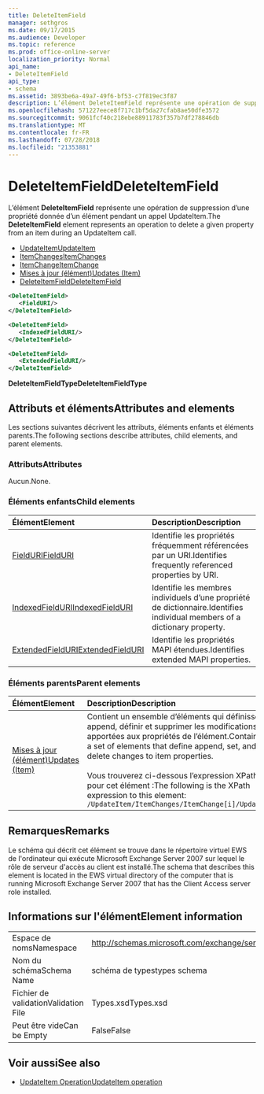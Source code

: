 ```yaml
---
title: DeleteItemField
manager: sethgros
ms.date: 09/17/2015
ms.audience: Developer
ms.topic: reference
ms.prod: office-online-server
localization_priority: Normal
api_name:
- DeleteItemField
api_type:
- schema
ms.assetid: 3893be6a-49a7-49f6-bf53-c7f819ec3f87
description: L’élément DeleteItemField représente une opération de suppression d’une propriété donnée d’un élément pendant un appel UpdateItem.
ms.openlocfilehash: 571227eece8f717c1bf5da27cfab8ae50dfe3572
ms.sourcegitcommit: 9061fcf40c218ebe88911783f357b7df278846db
ms.translationtype: MT
ms.contentlocale: fr-FR
ms.lasthandoff: 07/28/2018
ms.locfileid: "21353881"
---
```

# <a name="deleteitemfield"></a><span data-ttu-id="96b61-103">DeleteItemField</span><span class="sxs-lookup"><span data-stu-id="96b61-103">DeleteItemField</span></span>

<span data-ttu-id="96b61-104">L’élément **DeleteItemField** représente une opération de suppression d’une propriété donnée d’un élément pendant un appel UpdateItem.</span><span class="sxs-lookup"><span data-stu-id="96b61-104">The **DeleteItemField** element represents an operation to delete a given property from an item during an UpdateItem call.</span></span> 
 
- [<span data-ttu-id="96b61-105">UpdateItem</span><span class="sxs-lookup"><span data-stu-id="96b61-105">UpdateItem</span></span>](updateitem.md)  
- [<span data-ttu-id="96b61-106">ItemChanges</span><span class="sxs-lookup"><span data-stu-id="96b61-106">ItemChanges</span></span>](itemchanges.md) 
- [<span data-ttu-id="96b61-107">ItemChange</span><span class="sxs-lookup"><span data-stu-id="96b61-107">ItemChange</span></span>](itemchange.md) 
- [<span data-ttu-id="96b61-108">Mises à jour (élément)</span><span class="sxs-lookup"><span data-stu-id="96b61-108">Updates (Item)</span></span>](updates-item.md) 
- [<span data-ttu-id="96b61-109">DeleteItemField</span><span class="sxs-lookup"><span data-stu-id="96b61-109">DeleteItemField</span></span>](deleteitemfield.md)
  
```xml
<DeleteItemField>
   <FieldURI/>
</DeleteItemField>
```

```xml
<DeleteItemField>
   <IndexedFieldURI/> 
</DeleteItemField>
```

```xml
<DeleteItemField>
   <ExtendedFieldURI/>
</DeleteItemField>
```

<span data-ttu-id="96b61-110">**DeleteItemFieldType**</span><span class="sxs-lookup"><span data-stu-id="96b61-110">**DeleteItemFieldType**</span></span>

## <a name="attributes-and-elements"></a><span data-ttu-id="96b61-111">Attributs et éléments</span><span class="sxs-lookup"><span data-stu-id="96b61-111">Attributes and elements</span></span>

<span data-ttu-id="96b61-112">Les sections suivantes décrivent les attributs, éléments enfants et éléments parents.</span><span class="sxs-lookup"><span data-stu-id="96b61-112">The following sections describe attributes, child elements, and parent elements.</span></span>
  
### <a name="attributes"></a><span data-ttu-id="96b61-113">Attributs</span><span class="sxs-lookup"><span data-stu-id="96b61-113">Attributes</span></span>

<span data-ttu-id="96b61-114">Aucun.</span><span class="sxs-lookup"><span data-stu-id="96b61-114">None.</span></span>
  
### <a name="child-elements"></a><span data-ttu-id="96b61-115">Éléments enfants</span><span class="sxs-lookup"><span data-stu-id="96b61-115">Child elements</span></span>

|<span data-ttu-id="96b61-116">**Élément**</span><span class="sxs-lookup"><span data-stu-id="96b61-116">**Element**</span></span>|<span data-ttu-id="96b61-117">**Description**</span><span class="sxs-lookup"><span data-stu-id="96b61-117">**Description**</span></span>|
|:-----|:-----|
|[<span data-ttu-id="96b61-118">FieldURI</span><span class="sxs-lookup"><span data-stu-id="96b61-118">FieldURI</span></span>](fielduri.md) <br/> |<span data-ttu-id="96b61-119">Identifie les propriétés fréquemment référencées par un URI.</span><span class="sxs-lookup"><span data-stu-id="96b61-119">Identifies frequently referenced properties by URI.</span></span>  <br/> |
|[<span data-ttu-id="96b61-120">IndexedFieldURI</span><span class="sxs-lookup"><span data-stu-id="96b61-120">IndexedFieldURI</span></span>](indexedfielduri.md) <br/> |<span data-ttu-id="96b61-121">Identifie les membres individuels d’une propriété de dictionnaire.</span><span class="sxs-lookup"><span data-stu-id="96b61-121">Identifies individual members of a dictionary property.</span></span>  <br/> |
|[<span data-ttu-id="96b61-122">ExtendedFieldURI</span><span class="sxs-lookup"><span data-stu-id="96b61-122">ExtendedFieldURI</span></span>](extendedfielduri.md) <br/> |<span data-ttu-id="96b61-123">Identifie les propriétés MAPI étendues.</span><span class="sxs-lookup"><span data-stu-id="96b61-123">Identifies extended MAPI properties.</span></span>  <br/> |
   
### <a name="parent-elements"></a><span data-ttu-id="96b61-124">Éléments parents</span><span class="sxs-lookup"><span data-stu-id="96b61-124">Parent elements</span></span>

|<span data-ttu-id="96b61-125">**Élément**</span><span class="sxs-lookup"><span data-stu-id="96b61-125">**Element**</span></span>|<span data-ttu-id="96b61-126">**Description**</span><span class="sxs-lookup"><span data-stu-id="96b61-126">**Description**</span></span>|
|:-----|:-----|
|[<span data-ttu-id="96b61-127">Mises à jour (élément)</span><span class="sxs-lookup"><span data-stu-id="96b61-127">Updates (Item)</span></span>](updates-item.md) <br/> |<span data-ttu-id="96b61-128">Contient un ensemble d’éléments qui définissent append, définir et supprimer les modifications apportées aux propriétés de l’élément.</span><span class="sxs-lookup"><span data-stu-id="96b61-128">Contains a set of elements that define append, set, and delete changes to item properties.</span></span>  <br/><br/><span data-ttu-id="96b61-129">Vous trouverez ci-dessous l’expression XPath pour cet élément :</span><span class="sxs-lookup"><span data-stu-id="96b61-129">The following is the XPath expression to this element:</span></span><br/>`/UpdateItem/ItemChanges/ItemChange[i]/Updates` <br/> |
   
## <a name="remarks"></a><span data-ttu-id="96b61-130">Remarques</span><span class="sxs-lookup"><span data-stu-id="96b61-130">Remarks</span></span>

<span data-ttu-id="96b61-131">Le schéma qui décrit cet élément se trouve dans le répertoire virtuel EWS de l'ordinateur qui exécute Microsoft Exchange Server 2007 sur lequel le rôle de serveur d'accès au client est installé.</span><span class="sxs-lookup"><span data-stu-id="96b61-131">The schema that describes this element is located in the EWS virtual directory of the computer that is running Microsoft Exchange Server 2007 that has the Client Access server role installed.</span></span>
  
## <a name="element-information"></a><span data-ttu-id="96b61-132">Informations sur l'élément</span><span class="sxs-lookup"><span data-stu-id="96b61-132">Element information</span></span>

|||
|:-----|:-----|
|<span data-ttu-id="96b61-133">Espace de noms</span><span class="sxs-lookup"><span data-stu-id="96b61-133">Namespace</span></span>  <br/> |http://schemas.microsoft.com/exchange/services/2006/types  <br/> |
|<span data-ttu-id="96b61-134">Nom du schéma</span><span class="sxs-lookup"><span data-stu-id="96b61-134">Schema Name</span></span>  <br/> |<span data-ttu-id="96b61-135">schéma de types</span><span class="sxs-lookup"><span data-stu-id="96b61-135">types schema</span></span>  <br/> |
|<span data-ttu-id="96b61-136">Fichier de validation</span><span class="sxs-lookup"><span data-stu-id="96b61-136">Validation File</span></span>  <br/> |<span data-ttu-id="96b61-137">Types.xsd</span><span class="sxs-lookup"><span data-stu-id="96b61-137">Types.xsd</span></span>  <br/> |
|<span data-ttu-id="96b61-138">Peut être vide</span><span class="sxs-lookup"><span data-stu-id="96b61-138">Can be Empty</span></span>  <br/> |<span data-ttu-id="96b61-139">False</span><span class="sxs-lookup"><span data-stu-id="96b61-139">False</span></span>  <br/> |
   
## <a name="see-also"></a><span data-ttu-id="96b61-140">Voir aussi</span><span class="sxs-lookup"><span data-stu-id="96b61-140">See also</span></span>

- [<span data-ttu-id="96b61-141">UpdateItem Operation</span><span class="sxs-lookup"><span data-stu-id="96b61-141">UpdateItem operation</span></span>](updateitem-operation.md)

